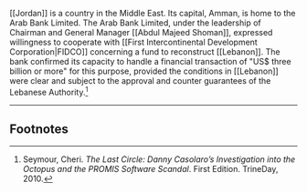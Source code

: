 [[Jordan]] is a country in the Middle East. Its capital, Amman, is home to the Arab Bank Limited. The Arab Bank Limited, under the leadership of Chairman and General Manager [[Abdul Majeed Shoman]], expressed willingness to cooperate with [[First Intercontinental Development Corporation|FIDCO]] concerning a fund to reconstruct [[Lebanon]]. The bank confirmed its capacity to handle a financial transaction of "US$ three billion or more" for this purpose, provided the conditions in [[Lebanon]] were clear and subject to the approval and counter guarantees of the Lebanese Authority.[^1]

---
## Footnotes

[^1]: Seymour, Cheri. *The Last Circle: Danny Casolaro’s Investigation into the Octopus and the PROMIS Software Scandal*. First Edition. TrineDay, 2010.